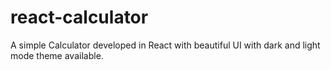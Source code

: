 # react-calculator
A simple Calculator developed in React with beautiful UI with dark and light mode theme available.
